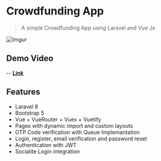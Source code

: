 # Crowdfunding App
> A simple Crowdfunding App using Laravel and Vue Js

![Imgur](https://i.imgur.com/F0GYeGe.png)

## Demo Video 
-- **<a href="https://drive.google.com/file/d/1jGoyolZ4LtwMsRWOnX79ctpP8z9MNuc3/view?usp=sharing">Link</a>**

## Features
- Laravel 8
- Bootstrap 5
- Vue + VueRouter + Vuex + Vuetify
- Pages with dynamic import and custom layouts
- OTP Code verification with Queue Implemantation
- Login, register, email verification and password reset
- Authentication with JWT
- Socialite Login integration